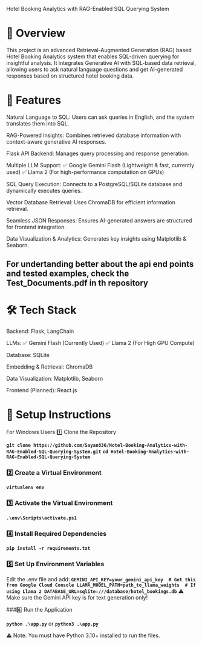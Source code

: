 Hotel Booking Analytics with RAG-Enabled SQL Querying System
# 📌 Overview
This project is an advanced Retrieval-Augmented Generation (RAG) based Hotel Booking Analytics system that enables SQL-driven querying for insightful analysis. It integrates Generative AI with SQL-based data retrieval, allowing users to ask natural language questions and get AI-generated responses based on structured hotel booking data.

# 🚀 Features
Natural Language to SQL: Users can ask queries in English, and the system translates them into SQL.

RAG-Powered Insights: Combines retrieved database information with context-aware generative AI responses.

Flask API Backend: Manages query processing and response generation.

Multiple LLM Support:
✅ Google Gemini Flash (Lightweight & fast, currently used)
✅ Llama 2 (For high-performance computation on GPUs)

SQL Query Execution: Connects to a PostgreSQL/SQLite database and dynamically executes queries.

Vector Database Retrieval: Uses ChromaDB for efficient information retrieval.

Seamless JSON Responses: Ensures AI-generated answers are structured for frontend integration.

Data Visualization & Analytics: Generates key insights using Matplotlib & Seaborn.

## For undertanding better about the api end points and tested examples, check the Test_Documents.pdf in th repository

# 🛠️ Tech Stack
Backend: Flask, LangChain

LLMs:
✅ Gemini Flash (Currently Used)
✅ Llama 2 (For High GPU Compute)

Database: SQLite

Embedding & Retrieval: ChromaDB 

Data Visualization: Matplotlib, Seaborn

Frontend (Planned): React.js

# 📌 Setup Instructions
For Windows Users
1️⃣ Clone the Repository

**`git clone https://github.com/Sayan836/Hotel-Booking-Analytics-with-RAG-Enabled-SQL-Querying-System.git`**
**`cd Hotel-Booking-Analytics-with-RAG-Enabled-SQL-Querying-System`**
### 2️⃣ Create a Virtual Environment

**`virtualenv env`**
### 3️⃣ Activate the Virtual Environment

**`.\env\Scripts\activate.ps1`**

### 4️⃣ Install Required Dependencies

**`pip install -r requirements.txt`**

### 5️⃣ Set Up Environment Variables
Edit the .env file and add:
**`
GEMINI_API_KEY=your_gemini_api_key  # Get this from Google Cloud Console
LLAMA_MODEL_PATH=path_to_llama_weights  # If using Llama 2
DATABASE_URL=sqlite:///database/hotel_bookings.db
`**
⚠️ Make sure the Gemini API key is for text generation only!

###6️⃣ Run the Application

**`python .\app.py`**
or
**`python3 .\app.py`**

⚠️ Note: You must have Python 3.10+ installed to run the files.


